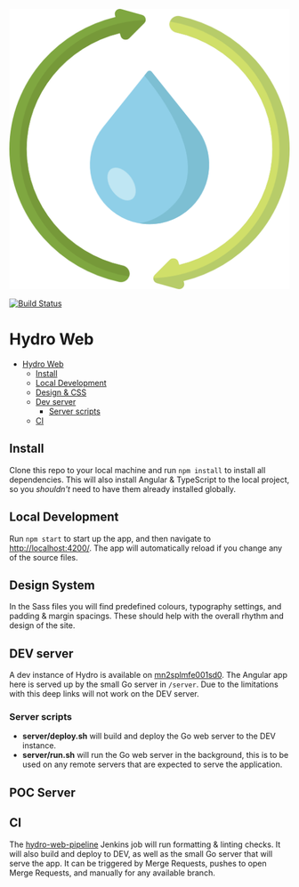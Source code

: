 ![hydro logo](/src/assets/img/hydro-power.png)

[![Build Status](https://mn2forbld0001d0/view/All%20jobs/job/hydro-web-pipeline/job/master/badge/icon?style=flat-square)](https://mn2forbld0001d0/view/All%20jobs/job/hydro-web-pipeline/job/master/)

# Hydro Web

- [Hydro Web](#hydro-web)
  - [Install](#install)
  - [Local Development](#local-development)
  - [Design & CSS](#design--css)
  - [Dev server](#dev-server)
    - [Server scripts](#server-scripts)
  - [CI](#ci)

## Install

Clone this repo to your local machine and run `npm install` to install all
dependencies. This will also install Angular & TypeScript to the local
project, so you _shouldn't_ need to have them already installed globally.

## Local Development

Run `npm start` to start up the app, and then navigate to
[http://localhost:4200/](http://localhost:4200/). The app will automatically
reload if you change any of the source files.

## Design System

In the Sass files you will find predefined colours, typography settings, and padding & margin spacings. These should help with the overall rhythm and design of the site.

## DEV server

A dev instance of Hydro is available on
[mn2splmfe001sd0](http://mn2splmfe001sd0:4200). The Angular app here is
served up by the small Go server in `/server`. Due to the limitations with
this deep links will not work on the DEV server.

### Server scripts

- **server/deploy.sh** will build and deploy the Go web server to the DEV instance.
- **server/run.sh** will run the Go web server in the background, this is to be used on any remote servers that are expected to serve the application.

## POC Server

## CI

The [hydro-web-pipeline](https://mn2forbld0001d0/job/hydro-web-pipeline/)
Jenkins job will run formatting & linting checks. It will also build and
deploy to DEV, as well as the small Go server that will serve the
app. It can be triggered by Merge Requests, pushes to open Merge Requests,
and manually for any available branch.
